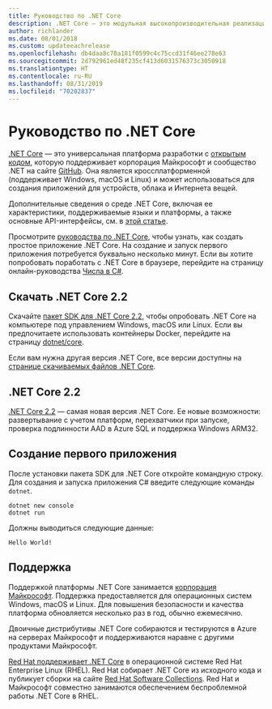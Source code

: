 ```yaml
---
title: Руководство по .NET Core
description: .NET Core — это модульная высокопроизводительная реализация .NET для создания приложений Windows, Linux и Mac. Для начала получите дополнительную информацию о .NET Core.
author: richlander
ms.date: 08/01/2018
ms.custom: updateeachrelease
ms.openlocfilehash: db4daa8c78a181f0599c4c75ccd31f46ee278e63
ms.sourcegitcommit: 2d792961ed48f235cf413d6031576373c3050918
ms.translationtype: HT
ms.contentlocale: ru-RU
ms.lasthandoff: 08/31/2019
ms.locfileid: "70202837"
---
```

# <a name="net-core-guide"></a>Руководство по .NET Core

[.NET Core](about.md) — это универсальная платформа разработки с [открытым кодом](https://github.com/dotnet/coreclr/blob/master/LICENSE.TXT), которую поддерживает корпорация Майкрософт и сообщество .NET на сайте [GitHub](https://github.com/dotnet/core). Она является кроссплатформенной (поддерживает Windows, macOS и Linux) и может использоваться для создания приложений для устройств, облака и Интернета вещей.

Дополнительные сведения о среде .NET Core, включая ее характеристики, поддерживаемые языки и платформы, а также основные API-интерфейсы, см. в [этой статье](about.md).

Просмотрите [руководства по .NET Core](tutorials/index.md), чтобы узнать, как создать простое приложение .NET Core. На создание и запуск первого приложения потребуется буквально несколько минут. Если вы хотите попробовать поработать с .NET Core в браузере, перейдите на страницу онлайн-руководства [Числа в C#](../csharp/tutorials/intro-to-csharp/numbers-in-csharp.yml).

## <a name="download-net-core-22"></a>Скачать .NET Core 2.2

Скачайте [пакет SDK для .NET Core 2.2](https://www.microsoft.com/net/download), чтобы опробовать .NET Core на компьютере под управлением Windows, macOS или Linux. Если вы предпочитаете использовать контейнеры Docker, перейдите на страницу [dotnet/core](https://hub.docker.com/_/microsoft-dotnet-core/).

Если вам нужна другая версия .NET Core, все версии доступны на [странице скачиваемых файлов .NET Core](https://www.microsoft.com/net/download/archives).

## <a name="net-core-22"></a>.NET Core 2.2

[.NET Core 2.2](whats-new/dotnet-core-2-2.md) — самая новая версия .NET Core. Ее новые возможности: развертывание с учетом платформ, перехватчики при запуске, проверка подлинности AAD в Azure SQL и поддержка Windows ARM32.

## <a name="create-your-first-application"></a>Создание первого приложения

После установки пакета SDK для .NET Core откройте командную строку. Для создания и запуска приложения C# введите следующие команды `dotnet`.

```console
dotnet new console
dotnet run
```

Должны выводиться следующие данные:

```output
Hello World!
```

## <a name="support"></a>Поддержка

Поддержкой платформы .NET Core занимается [корпорация Майкрософт](https://www.microsoft.com/net/support/policy). Поддержка предоставляется для операционных систем Windows, macOS и Linux. Для повышения безопасности и качества платформа обновляется несколько раз в год, обычно ежемесячно.

Двоичные дистрибутивы .NET Core собираются и тестируются в Azure на серверах Майкрософт и поддерживаются наравне с другими продуктами Майкрософт.

[Red Hat поддерживает .NET Core](http://redhatloves.net/) в операционной системе Red Hat Enterprise Linux (RHEL). Red Hat собирает .NET Core из исходного кода и публикует сборки на сайте [Red Hat Software Collections](https://developers.redhat.com/products/softwarecollections/overview/). Red Hat и Майкрософт совместно занимаются обеспечением беспроблемной работы .NET Core в RHEL.
